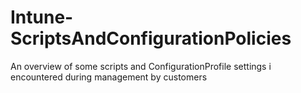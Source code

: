 # Intune-ScriptsAndConfigurationPolicies
An overview of some scripts and ConfigurationProfile settings i encountered during management by customers
